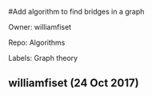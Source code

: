 #Add algorithm to find bridges in a graph

Owner: williamfiset

Repo: Algorithms

Labels: Graph theory 

## williamfiset (24 Oct 2017)




